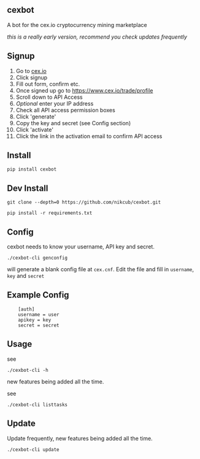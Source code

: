 ## cexbot

A bot for the cex.io cryptocurrency mining marketplace

*this is a really early version, recommend you check updates frequently*

## Signup

1. Go to [cex.io](https://cex.io/r/0/nikcub/0/)
2. Click signup
3. Fill out form, confirm etc.
4. Once signed up go to https://www.cex.io/trade/profile
5. Scroll down to API Access
6. *Optional* enter your IP address
7. Check all API access permission boxes
8. Click 'generate'
9. Copy the key and secret (see Config section)
10. Click 'activate'
11. Click the link in the activation email to confirm API access

## Install

 `pip install cexbot`

## Dev Install

 `git clone --depth=0 https://github.com/nikcub/cexbot.git`

 `pip install -r requirements.txt`

## Config

cexbot needs to know your username, API key and secret.

 `./cexbot-cli genconfig`

 will generate a blank config file at `cex.cnf`. Edit the file and fill in `username`, `key` and `secret`

## Example Config

````
    [auth]
    username = user
    apikey = key
    secret = secret
````

## Usage

 see

  `./cexbot-cli -h`

  new features being added all the time.

  see

  `./cexbot-cli listtasks`


## Update

Update frequently, new features being added all the time.

 `./cexbot-cli update`